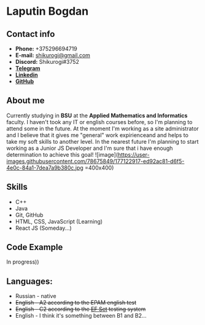 # Laputin Bogdan

## Contact info
- **Phone:** +375296694719
- **E-mail:** shikurogi@gmail.com
- **Discord:** Shikurogi#3752
- [**Telegram**](https://t.me/Shikurogi)
- [**Linkedin**](https://www.linkedin.com/in/%D0%B1%D0%BE%D0%B3%D0%B4%D0%B0%D0%BD-%D0%BB%D0%B0%D0%BF%D1%83%D1%82%D0%B8%D0%BD-349962222/)
- [**GitHub**](https://github.com/Shikurogi)

## About me
Currently studying in **BSU** at the **Applied Mathematics and Informatics** faculty. I haven't took any IT or english courses before,
so I'm planning to attend some in the future. At the moment I'm working as a site administrator and I believe
that it gives me "general" work expirienceand and helps to take my soft skills to another level. 
In the nearest future I'm planning to start working as a Junior JS Developer 
and I'm sure that i have enough determination to achieve this goal!
![image](https://user-images.githubusercontent.com/78675849/177122917-ed92ac81-d6f5-4e0c-84a1-7dea7a9b380c.jpg =400x400)

## Skills
- C++
- Java
- Git, GitHub
- HTML, CSS, JavaScript (Learning)
- React JS (Someday...)

## Code Example
In progress))

## Languages:
- Russian - native
- ~~English - A2 according to the EPAM english test~~
- ~~English - C2 according to the [EF Set](https://www.efset.org/cert/pPUuvy) testing system~~
- English - I think it's something between B1 and B2...
